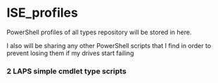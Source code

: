 # ISE_profiles
PowerShell profiles of all types repository will be stored in here.

I also will be sharing any other PowerShell scripts that I find in order to prevent losing them if my drives start failing
### 2 LAPS simple cmdlet type scripts 

